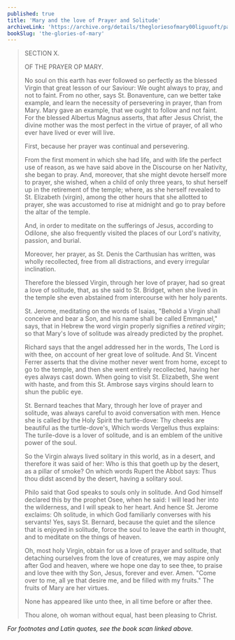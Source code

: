 ```yaml
---
published: true
title: 'Mary and the love of Prayer and Solitude'
archiveLink: 'https://archive.org/details/thegloriesofmary00liguuoft/page/639?view=theater'
bookSlug: 'the-glories-of-mary'
---
```


> SECTION X.
>
> OF THE PRAYER OP MARY.
>
> No soul on this earth has ever followed so perfectly as the blessed Virgin that great lesson of our Saviour: We ought always to pray, and not to faint. From no other, says St. Bonaventure, can we better take example, and learn the necessity of persevering in prayer, than from Mary. Mary gave an example, that we ought to follow and not faint. For the blessed Albertus Magnus asserts, that after Jesus Christ, the divine mother was the most perfect in the virtue of prayer, of all who ever have lived or ever will live.
>
> First, because her prayer was continual and persevering.
>
> From the first moment in which she had life, and with life the perfect use of reason, as we have said above in the Discourse on her Nativity, she began to pray. And, moreover, that she might devote herself more to prayer, she wished, when a child of only three years, to shut herself up in the retirement of the temple; where, as she herself revealed to St. Elizabeth (virgin), among the other hours that she allotted to prayer, she was accustomed to rise at midnight and go to pray before the altar of the temple.
>
> And, in order to meditate on the sufferings of Jesus, according to Odilone, she also frequently visited the places of our Lord's nativity, passion, and burial.
>
> Moreover, her prayer, as St. Denis the Carthusian has written, was wholly recollected, free from all distractions, and every irregular inclination.
>
> Therefore the blessed Virgin, through her love of prayer, had so great a love of solitude,
that, as she said to St. Bridget, when she lived in the temple she even abstained from intercourse with her holy parents.
>
> St. Jerome, meditating on the words of Isaias, "Behold a Virgin shall conceive and bear a Son, and his name shall be called Emmanuel," says, that in Hebrew the word virgin properly signifies a *retired virgin*; so that Mary's love of solitude was already predicted by the prophet.
>
> Richard says that the angel addressed her in the words, The Lord is with thee, on account of her great love of solitude. And St. Vincent Ferrer asserts that the divine mother never went from home, except to go to the temple, and then she went entirely recollected, having her eyes always cast down. When going to visit St. Elizabeth, She went with haste, and from this St. Ambrose says virgins should learn to shun the public eye.
>
> St. Bernard teaches that Mary, through her love of prayer and solitude, was always careful to avoid conversation with men. Hence she is called by the Holy Spirit the turtle-dove: Thy cheeks are beautiful as the turtle-dove's, Which words Vergellus thus explains: The turile-dove is a lover of solitude, and is an emblem of the unitive power of the soul.
>
> So the Virgin always lived solitary in this world, as in a desert, and therefore it was said of her: Who is this that goeth up by the desert, as a pillar of smoke? On which words Rupert the Abbot says: Thus thou didst ascend by the desert, having a solitary soul.
>
> Philo said that God speaks to souls only in solitude. And God himself declared this by the prophet Osee, when he said: I will lead her into the wilderness, and I will speak to her heart. And hence St. Jerome exclaims: Oh solitude, in which God familiarly converses with his servants! Yes, says St. Bernard, because the quiet and the silence that is enjoyed in solitude, force the soul to leave the earth in thought, and to meditate on the things of heaven.
>
> Oh, most holy Virgin, obtain for us a love of prayer and solitude, that detaching ourselves from the love of creatures, we may aspire only after God and heaven, where we hope one day to see thee, to praise and love thee with thy Son, Jesus, forever and ever. Amen. "Come over to me, all ye that desire me, and be filled with my fruits." The fruits of Mary are her virtues.
>
> None has appeared like unto thee, in all time before or after thee.
>
> Thou alone, oh woman without equal, hast been pleasing to Christ.

*For footnotes and Latin quotes, see the book scan linked above.*